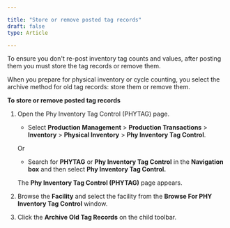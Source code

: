 ```yaml
---

title: "Store or remove posted tag records"
draft: false
type: Article

---
```


To ensure you don't re-post inventory tag counts and values, after posting them you must store the tag records or remove them.

When you prepare for physical inventory or cycle counting, you select the archive method for old tag records: store them or remove them.

**To store or remove posted tag records**

1. Open the Phy Inventory Tag Control (PHYTAG) page.

    - Select **Production Management** > **Production Transactions** > **Inventory** > **Physical Inventory** > **Phy Inventory Tag Control**.

    Or

    - Search for **PHYTAG** or **Phy Inventory Tag Control** in the **Navigation box** and then select **Phy Inventory Tag Control.**

   The **Phy Inventory Tag Control (PHYTAG)** page appears.

2. Browse the **Facility** and select the facility from the **Browse For PHY Inventory Tag Control** window.

3. Click the **Archive Old Tag Records** on the child toolbar.

​